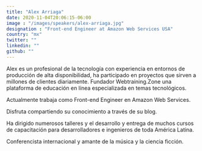 ```yaml
---
title: "Alex Arriaga"
date: 2020-11-04T20:06:15-06:00
image : "/images/speakers/alex-arriaga.jpg"
designation : "Front-end Engineer at Amazon Web Services USA"
country: "mx"
twitter: ""
linkedin: ""
github: ""
---
```


Alex es un profesional de la tecnología con experiencia en entornos de producción de alta disponibilidad, ha participado en proyectos que sirven a millones de clientes diariamente. 
Fundador Webtraining.Zone una plataforma de educación en línea especializada en temas tecnológicos.

Actualmente trabaja como Front-end Engineer en Amazon Web Services.

Disfruta compartiendo su conocimiento a través de su blog. 

Ha dirigido numerosos talleres y el desarrollo y entrega de muchos cursos de capacitación para desarrolladores e ingenieros de toda América Latina. 

Conferencista internacional y amante de la música y la ciencia ficción.


